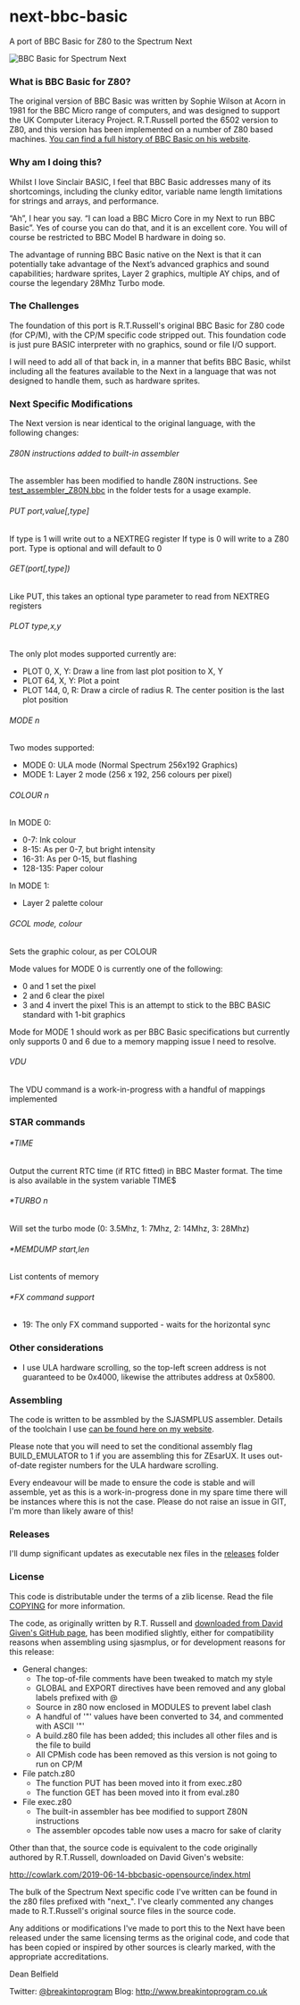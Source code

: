 
# next-bbc-basic
A port of BBC Basic for Z80 to the Spectrum Next

![BBC Basic for Spectrum Next](images/bbc_basic_readme_header.png)

### What is BBC Basic for Z80?

The original version of BBC Basic was written by Sophie Wilson at Acorn in 1981 for the BBC Micro range of computers, and was designed to support the UK Computer Literacy Project. R.T.Russell ported the 6502 version to Z80, and this version has been implemented on a number of Z80 based machines. [You can find a full history of BBC Basic on his website](http://www.bbcbasic.co.uk/bbcbasic/history.html).

### Why am I doing this?

Whilst I love Sinclair BASIC, I feel that BBC Basic addresses many of its shortcomings, including the clunky editor, variable name length limitations for strings and arrays, and performance.

“Ah”, I hear you say. “I can load a BBC Micro Core in my Next to run BBC Basic”. Yes of course you can do that, and it is an excellent core. You will of course be restricted to BBC Model B hardware in doing so.

The advantage of running BBC Basic native on the Next is that it can potentially take advantage of the Next’s advanced graphics and sound capabilities; hardware sprites, Layer 2 graphics, multiple AY chips, and of course the legendary 28Mhz Turbo mode.

### The Challenges

The foundation of this port is R.T.Russell's original BBC Basic for Z80 code (for CP/M), with the CP/M specific code stripped out. This foundation code is just pure BASIC interpreter with no graphics, sound or file I/O support.

I will need to add all of that back in, in a manner that befits BBC Basic, whilst including all the features available to the Next in a language that was not designed to handle them, such as hardware sprites.

### Next Specific Modifications

The Next version is near identical to the original language, with the following changes:

###### Z80N instructions added to built-in assembler

The assembler has been modified to handle Z80N instructions. See [test_assembler_Z80N.bbc](tests/test_assembler_Z80N.bbc) in the folder tests for a usage example.

###### PUT port,value[,type]

If type is 1 will write out to a NEXTREG register
If type is 0 will write to a Z80 port. 
Type is optional and will default to 0

###### GET(port[,type])

Like PUT, this takes an optional type parameter to read from NEXTREG registers

###### PLOT type,x,y

The only plot modes supported currently are:

- PLOT 0, X, Y: Draw a line from last plot position to X, Y
- PLOT 64, X, Y: Plot a point
- PLOT 144, 0, R: Draw a circle of radius R. The center position is the last plot position

###### MODE n

Two modes supported:

- MODE 0: ULA mode (Normal Spectrum 256x192 Graphics)
- MODE 1: Layer 2 mode (256 x 192, 256 colours per pixel)

###### COLOUR n

In MODE 0:
- 0-7: Ink colour
- 8-15: As per 0-7, but bright intensity
- 16-31: As per 0-15, but flashing
- 128-135: Paper colour

In MODE 1:
- Layer 2 palette colour

###### GCOL mode, colour

Sets the graphic colour, as per COLOUR

Mode values for MODE 0 is currently one of the following:
- 0 and 1 set the pixel
- 2 and 6 clear the pixel
- 3 and 4 invert the pixel
This is an attempt to stick to the BBC BASIC standard with 1-bit graphics

Mode for MODE 1 should work as per BBC Basic specifications but currently only supports 0 and 6 due to a memory mapping issue I need to resolve.

###### VDU

The VDU command is a work-in-progress with a handful of mappings implemented

### STAR commands

###### *TIME
Output the current RTC time (if RTC fitted) in BBC Master format.
The time is also available in the system variable TIME$
###### *TURBO n
Will set the turbo mode (0: 3.5Mhz, 1: 7Mhz, 2: 14Mhz, 3: 28Mhz)
###### *MEMDUMP start,len
List contents of memory
###### *FX command support
- 19: The only FX command supported - waits for the horizontal sync

### Other considerations

- I use ULA hardware scrolling, so the top-left screen address is not guaranteed to be 0x4000, likewise the attributes address at 0x5800.

### Assembling

The code is written to be assmbled by the SJASMPLUS assembler. Details of the toolchain I use [can be found here on my website](http://www.breakintoprogram.co.uk/computers/zx-spectrum-next/assembly-language/z80-development-toolchain).

Please note that you will need to set the conditional assembly flag BUILD_EMULATOR to 1 if you are assembling this for ZEsarUX. It uses out-of-date register numbers for the ULA hardware scrolling.

Every endeavour will be made to ensure the code is stable and will assemble, yet as this is a work-in-progress done in my spare time there will be instances where this is not the case. Please do not raise an issue in GIT, I'm more than likely aware of this!

### Releases

I'll dump significant updates as executable nex files in the [releases](releases) folder

### License

This code is distributable under the terms of a zlib license. Read the file [COPYING](COPYING) for more information.

The code, as originally written by R.T. Russell and [downloaded from David Given's GitHub page](https://github.com/davidgiven/cpmish/tree/master/third_party/bbcbasic), has been modified slightly, either for compatibility reasons when assembling using sjasmplus, or for development reasons for this release:

- General changes:
	- The top-of-file comments have been tweaked to match my style
	- GLOBAL and EXPORT directives have been removed and any global labels prefixed with @
	- Source in z80 now enclosed in MODULES to prevent label clash
	- A handful of '"' values have been converted to 34, and commented with ASCII '"'
	- A build.z80 file has been added; this includes all other files and is the file to build
	- All CPMish code has been removed as this version is not going to run on CP/M
- File patch.z80
	- The function PUT has been moved into it from exec.z80 
	- The function GET has been moved into it from eval.z80
- File exec.z80
	- The built-in assembler has bee modified to support Z80N instructions
	- The assembler opcodes table now uses a macro for sake of clarity

Other than that, the source code is equivalent to the code originally authored by R.T.Russell, downloaded on David Given's website: 

http://cowlark.com/2019-06-14-bbcbasic-opensource/index.html

The bulk of the Spectrum Next specific code I've written can be found in the z80 files prefixed with "next_". I've clearly commented any changes made to R.T.Russell's original source files in the source code.

Any additions or modifications I've made to port this to the Next have been released under the same licensing terms as the original code, and code that has been copied or inspired by other sources is clearly marked, with the appropriate accreditations.

Dean Belfield

Twitter: [@breakintoprogram](https://twitter.com/BreakIntoProg)
Blog: http://www.breakintoprogram.co.uk
